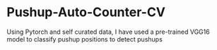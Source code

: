 # Pushup-Auto-Counter-CV
Using Pytorch and self curated data, I have used a pre-trained VGG16 model to classify pushup positions to detect pushups
